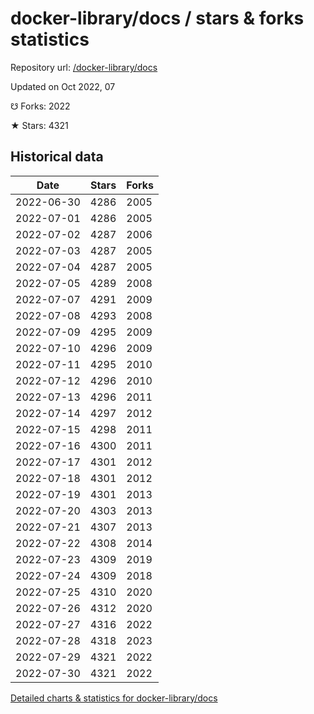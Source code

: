 # docker-library/docs / stars & forks statistics

Repository url: [/docker-library/docs](https://github.com/docker-library/docs)

Updated on Oct 2022, 07

☋ Forks: 2022

★ Stars: 4321

## Historical data
| Date | Stars | Forks |
|------|-------|-------|
| 2022-06-30 | 4286 | 2005 | 
| 2022-07-01 | 4286 | 2005 | 
| 2022-07-02 | 4287 | 2006 | 
| 2022-07-03 | 4287 | 2005 | 
| 2022-07-04 | 4287 | 2005 | 
| 2022-07-05 | 4289 | 2008 | 
| 2022-07-07 | 4291 | 2009 | 
| 2022-07-08 | 4293 | 2008 | 
| 2022-07-09 | 4295 | 2009 | 
| 2022-07-10 | 4296 | 2009 | 
| 2022-07-11 | 4295 | 2010 | 
| 2022-07-12 | 4296 | 2010 | 
| 2022-07-13 | 4296 | 2011 | 
| 2022-07-14 | 4297 | 2012 | 
| 2022-07-15 | 4298 | 2011 | 
| 2022-07-16 | 4300 | 2011 | 
| 2022-07-17 | 4301 | 2012 | 
| 2022-07-18 | 4301 | 2012 | 
| 2022-07-19 | 4301 | 2013 | 
| 2022-07-20 | 4303 | 2013 | 
| 2022-07-21 | 4307 | 2013 | 
| 2022-07-22 | 4308 | 2014 | 
| 2022-07-23 | 4309 | 2019 | 
| 2022-07-24 | 4309 | 2018 | 
| 2022-07-25 | 4310 | 2020 | 
| 2022-07-26 | 4312 | 2020 | 
| 2022-07-27 | 4316 | 2022 | 
| 2022-07-28 | 4318 | 2023 | 
| 2022-07-29 | 4321 | 2022 | 
| 2022-07-30 | 4321 | 2022 | 


[Detailed charts & statistics for docker-library/docs](https://reviewgithub.com/rep/docker-library/docs)
